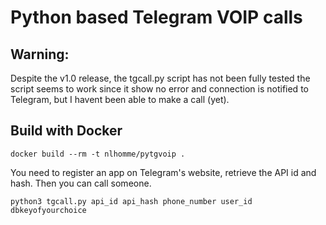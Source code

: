 # Python based Telegram VOIP calls

## Warning:
Despite the v1.0 release, the tgcall.py script has not been fully tested the script seems to work since it show no error and connection is notified to Telegram, but I havent been able to make a call (yet).

## Build with Docker
```
docker build --rm -t nlhomme/pytgvoip .
```

You need to register an app on Telegram's website, retrieve the API id and hash.
Then you can call someone.
```
python3 tgcall.py api_id api_hash phone_number user_id dbkeyofyourchoice
```
